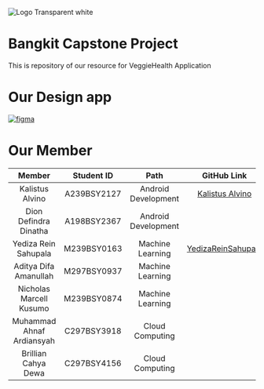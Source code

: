 ![Logo Transparent white](https://storage.googleapis.com/userveggie-data/logo-veggie2.png)
# Bangkit Capstone Project
This is repository of our resource for VeggieHealth Application
# Our Design app
[![figma](https://img.shields.io/badge/Figma-Our%20Design-success)](https://www.figma.com/file/hrumdQX8mAX0vLtnFkMo6G/Untitled?type=design&node-id=10-2&mode=design&t=HHBd3Zd1pof5dOQ6-0)
# Our Member
|            Member           | Student ID  |        Path          |                        GitHub Link                    |
| :-------------------------: | :----------:| :------------------: |  :--------------------------------------------------: |
|       Kalistus Alvino       | A239BSY2127 | Android Development  |  [Kalistus Alvino](https://github.com/KalistusAlvino) |
|    Dion Defindra Dinatha    | A198BSY2367 | Android Development  |          |
|   Yediza Rein Sahupala      | M239BSY0163 |  Machine Learning    |  [YedizaReinSahupala](https://github.com/YedizaReinSahupala)                                                     |
|    Aditya Difa Amanullah    | M297BSY0937 |  Machine Learning    |                                                       |
|    Nicholas Marcell Kusumo  | M239BSY0874 |  Machine Learning    |                                                       |
|  Muhammad Ahnaf Ardiansyah  | C297BSY3918 |   Cloud Computing    |                                                       |
|     Brillian Cahya Dewa     | C297BSY4156 |   Cloud Computing    |                                                       |
